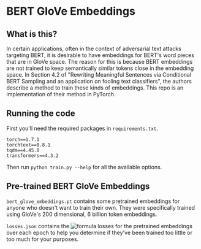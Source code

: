 # BERT GloVe Embeddings

## What is this?

In certain applications, often in the context of adversarial text attacks targeting BERT, it is desirable to have embeddings for BERT's word pieces that are in GloVe space. The reason for this is because BERT embeddings are not trained to keep semantically similar tokens close in the embedding space. In Section 4.2 of "Rewriting Meaningful Sentences via Conditional BERT Sampling and an application on fooling text classifiers", the authors describe a method to train these kinds of embeddings. This repo is an implementation of their method in PyTorch.

## Running the code

First you'll need the required packages in `requirements.txt`.

```
torch==1.7.1
torchtext==0.8.1
tqdm==4.45.0
transformers==4.3.2
```

Then run `python train.py --help` for all the available options.

## Pre-trained BERT GloVe Embeddings

`bert_glove_embeddings.pt` contains some pretrained embeddings for anyone who doesn't want to train their own. They were specifically trained using GloVe's 200 dimensional, 6 billion token embeddings.

`losses.json` contains the ![formula](https://render.githubusercontent.com/render/math?math=L_1) losses for the pretrained embeddings over each epoch to help you determine if they've been trained too little or too much for your purposes.
